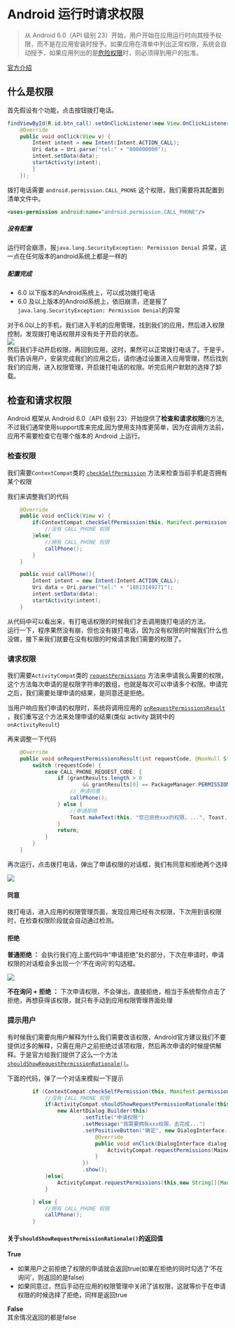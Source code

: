 # Android 运行时请求权限


> 从 Android 6.0（API 级别 23）开始，用户开始在应用运行时向其授予权限，而不是在应用安装时授予。如果应用在清单中列出正常权限，系统会自动授予，如果应用列出的是[危险权限](https://developer.android.com/guide/topics/security/permissions.html#normal-dangerous)时，则必须得到用户的批准。 
 
[官方介绍](https://developer.android.com/training/permissions/requesting.html)

## 什么是权限
首先假设有个功能，点击按钮拨打电话。

```java
findViewById(R.id.btn_call).setOnClickListener(new View.OnClickListener() {
	@Override
	public void onClick(View v) {
  		Intent intent = new Intent(Intent.ACTION_CALL);
  		Uri data = Uri.parse("tel:" + "000000000");
  		intent.setData(data);
  		startActivity(intent);
  		}
  	});
```  
拨打电话需要 `android.permission.CALL_PHONE` 这个权限，我们需要将其配置到清单文件中。

```xml
<uses-permission android:name="android.permission.CALL_PHONE"/>
```  

##### 没有配置  
运行时会崩溃，报`java.lang.SecurityException: Permission Denial`  异常，这一点在任何版本的android系统上都是一样的  
  
##### 配置完成  
* 6.0 以下版本的Android系统上，可以成功拨打电话
* 6.0 及以上版本的Android系统上，依旧崩溃，还是报了`java.lang.SecurityException: Permission Denial`的异常

对于6.0以上的手机，我们进入手机的应用管理，找到我们的应用，然后进入权限控制，发现拨打电话权限并没有处于开启的状态。   
![](image/N001.png)  
然后我们手动开启权限，再回到应用，这时，果然可以正常拨打电话了。于是乎，我们告诉用户，安装完成我们的应用之后，请你通过设置进入应用管理，然后找到我们的应用，进入权限管理，开启拨打电话的权限。听完后用户默默的选择了卸载。  

## 检查和请求权限
Android 框架从 Android 6.0（API 级别 23）开始提供了**检查和请求权限**的方法,不过我们通常使用support库来完成,因为使用支持库更简单，因为在调用方法前，应用不需要检查它在哪个版本的 Android 上运行。   

### 检查权限
我们需要`ContextCompat`类的 [`checkSelfPermission`](https://developer.android.com/reference/android/support/v4/content/ContextCompat.html#checkSelfPermission(android.content.Context,%20java.lang.String)) 方法来检查当前手机是否拥有某个权限
  
我们来调整我们的代码  

``` java
    @Override
    public void onClick(View v) {
        if(ContextCompat.checkSelfPermission(this, Manifest.permission.CALL_PHONE) != PackageManager.PERMISSION_GRANTED){
            //没有 CALL_PHONE 权限
        }else{
            //拥有 CALL_PHONE 权限
            callPhone();
        }
    }

    public void callPhone(){
        Intent intent = new Intent(Intent.ACTION_CALL);
        Uri data = Uri.parse("tel:" + "18813149271");
        intent.setData(data);
        startActivity(intent);
    }
```
从代码中可以看出来，有打电话权限的时候我们才去调用拨打电话的方法。  
运行一下，程序果然没有崩，但也没有拨打电话，因为没有权限的时候我们什么也没做，接下来我们就要在没有权限的时候请求我们需要的权限了。  

### 请求权限

我们需要`ActivityCompat`类的 [`requestPermissions`](https://developer.android.com/reference/android/support/v4/app/ActivityCompat.html#requestPermissions(android.app.Activity,%20java.lang.String%5B%5D,%20int)) 方法来申请我么需要的权限，这个方法每次申请的是权限字符串的数组，也就是每次可以申请多个权限。申请完之后，我们需要处理申请的结果，是同意还是拒绝。  
  
当用户响应我们申请的权限时，系统将调用应用的 [`onRequestPermissionsResult`](https://developer.android.com/reference/android/support/v4/app/ActivityCompat.OnRequestPermissionsResultCallback.html#onRequestPermissionsResult(int,%20java.lang.String%5B%5D,%20int%5B%5D)) ，我们重写这个方法来处理申请的结果(类似 activity 跳转中的 `onActivityResult`)

再来调整一下代码

```java
    @Override
    public void onRequestPermissionsResult(int requestCode, @NonNull String[] permissions, @NonNull int[] grantResults) {
        switch (requestCode) {
            case CALL_PHONE_REQUEST_CODE: {
                if (grantResults.length > 0
                        && grantResults[0] == PackageManager.PERMISSION_GRANTED) {
                    // 申请同意
                    callPhone();
                } else {
                	//申请拒绝
                	Toast.makeText(this, "您已拒绝xxx的权限，...", Toast.LENGTH_SHORT).show();
                }
                return;
            }
        }
    }

```  

再次运行，点击拨打电话，弹出了申请权限的对话框，我们有同意和拒绝两个选择

![](image/N002.png)

#### 同意  
拨打电话，进入应用的权限管理页面，发现应用已经有次权限，下次用到该权限时，在检查权限阶段就会自动通过检测。

#### 拒绝  
**普通拒绝 ：** 会执行我们在上面代码中“申请拒绝”处的部分，下次在申请时，申请权限的对话框会多出现一个‘不在询问’的勾选框。

![](image/N003.png)  

**不在询问 + 拒绝 ：** 下次申请权限，不会弹出，直接拒绝，相当于系统帮你点击了拒绝，再想获得该权限，就只有手动到应用权限管理界面处理

### 提示用户  

有时候我们需要向用户解释为什么我们需要改该权限，Android官方建议我们不要提供过多的解释，只需在用户之前拒绝过该项权限，然后再次申请的时候提供解释。于是官方给我们提供了这么一个方法 [`shouldShowRequestPermissionRationale()`](https://developer.android.com/reference/android/support/v4/app/ActivityCompat.html#shouldShowRequestPermissionRationale(android.app.Activity,%20java.lang.String))。

下面的代码，弹了一个对话来模拟一下提示

```java
        if (ContextCompat.checkSelfPermission(this, Manifest.permission.CALL_PHONE) != PackageManager.PERMISSION_GRANTED) {
            //没有 CALL_PHONE 权限
            if(ActivityCompat.shouldShowRequestPermissionRationale(this,Manifest.permission.CALL_PHONE)){
                new AlertDialog.Builder(this)
                        .setTitle("申请权限")
                        .setMessage("我需要拥有xxx权限，去完成...")
                        .setPositiveButton("确定", new DialogInterface.OnClickListener() {
                            @Override
                            public void onClick(DialogInterface dialog, int which) {
                                ActivityCompat.requestPermissions(MainActivity.this,new String[]{Manifest.permission.CALL_PHONE},CALL_PHONE_REQUEST_CODE);
                            }
                        })
                        .show();
            }else{
                ActivityCompat.requestPermissions(this,new String[]{Manifest.permission.CALL_PHONE},CALL_PHONE_REQUEST_CODE);
            }

        } else {
            //拥有 CALL_PHONE 权限
            callPhone();
        }
```

#### 关于`shouldShowRequestPermissionRationale()`的返回值
**True**   

* 如果用户之前拒绝了权限的申请就会返回true(如果在拒绝的同时勾选了‘不在询问’，则返回的是false)
* 如果同意过，然后手动在应用的权限管理中关闭了该权限，这就等价于在申请权限的时候选择了拒绝，同样是返回true

**False**  
其余情况返回的都是false





 







